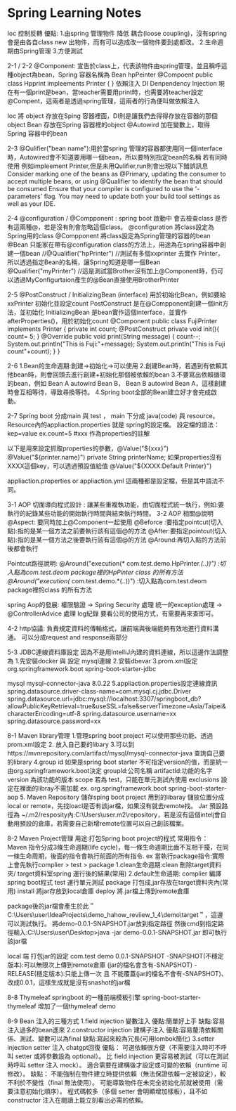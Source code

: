 ﻿# Spring Learning Notes
Ioc 控制反轉 優點:
1.由spring 管理物件 降低 耦合(loose coupling)，沒有spring 會是由各自class new 出物件，而有可以造成改一個物件要到處都改。
2.生命週期由Spring管理
3.方便測試

2-1 / 2-2
@Component: 宣告於class上，代表該物件由spring管理，並且稱呼這種object為bean，Spring 容器名稱為 Bean hpPeinter
@Compoent
public class Hpprint impleements Printer {
}
依賴注入 DI Denpendency Injection
現在有一個print是bean，當teacher需要用print時，也需要將teacher設定@Compent，這兩者是透過spring管理，這兩者的行為便叫做依賴注入

Ioc 將 object 存放在Sping 容器裡面，DI則是讓我們去得得存放在容器的那個object
Bean 存放在Spring 容器裡的object
@Autowird 加在變數上，取得Spring 容器中的bean

2-3
@Qulifier("bean name"):用於當spring 管理的容器都使用同一個interface時，Autowired會不知道要用哪一個bean，所以要特別指定bean的名稱
若有同時使用 例如impleement Printer,但是未用Qulifier,run則會出現以下錯誤訊息
Consider marking one of the beans as @Primary, updating the consumer to accept multiple beans, or using @Qualifier to identify the bean that should be consumed
Ensure that your compiler is configured to use the '-parameters' flag.
You may need to update both your build tool settings as well as your IDE.

2-4
@configuration / @Compponent :
spring boot 啟動中 會去檢查class 是否有這兩種@，若是沒有則會忽略這個class。
@configuration 將class設定為Spring用的class
@Compponent 將class設定為Spring管理的容器的bean
@Bean 只能家在帶有@configuration class的方法上，用途為在spring容器中創建一個bean
//@Qualifier("hpPrinter") //測試有多個xxprinter 去實作 Printer，所以透過指定Bean的名稱，讓Spring知道是哪一個Bean
@Qualifier("myPrinter") //這是測試當Brother沒有加上@Component時，仍可以透過MyConfigurtaion產生的@Bean直接使用BrotherPrinter

2-5
@PostConstruct / InitializingBean (interface)
用於初始化Bean，例如要給xxPrinter 初始化並設定count
PostConstruct 是在@Compponent創建一個init方法，並初始化
InitializingBean 是bean實作這個interface，並實作afterProperties()，用於初始化count
@Component
public class FujiPrinter implements Printer {
    private int count;
    @PostConstruct
    private void init(){
        count= 5;
    }
    @Override
    public void print(String message) {
        count--;
        System.out.println("This is Fuji:"+message);
        System.out.println("This is Fuji count"+count);
    }
}

2-6 
1.Bean的生命週期:創建→初始化→可以使用
2.創建Bean時，若遇到有依賴其他bean時，則會回頭去進行創建+初始化那個被依賴的bean
3.不要寫出依賴循環的bean，例如 Bean A autowird Bean B， Bean B autowird Bean A，這樣創建時會互相等待，導致尋換等待。
4.Spring boot全部的Bean建立好才會完成啟動。

2-7
Spring boot 分成main 與 test ， main 下分成 java(code) 與 resource。
Resource內的appliaction.properties 就是 spring的設定檔。
設定檔的語法：
kep=value ex.count=5
#xxx 作為properties的註解

以下是用來設定抓取properties的參數，@Value("${xxx}")
@Value("${printer.name}")
private String printerName;
如果properties沒有XXXX這個key，可以透過預設值給值
@Value("${XXXX:Default Printer}") 

appliaction.properties or appliaction.yml 這兩種都是設定檔，但是其中語法不同。

3-1 AOP 切面導向程式設計 : 讓某些重複執功能，由切面程式統一執行，例如:要執行的紀錄某些功能的開始執行時間與結束執行時間。
3-2 AOP 相關@說明
@Aspect: 要同時加上@Component一起使用
@Beforce :要指定pointcut(切入點):指的是某一個方法之前要執行該有這個@的方法
@After:要指定pointcut(切入點):指的是某一個方法之後要執行該有這個@的方法
@Around:再切入點的方法前後都會執行

Pointcut路徑說明:
 @Around("execution(* com.test.demo.HpPrinter.*(..))") :切入點為com.test.deom package裡的HpPinter class 的所有方法
 @Around("execution(* com.test.demo.*(..))") :切入點為com.test.deom package裡的class 的所有方法
 
spring Aop的發展:
權限驗證 → Spring Security 處理
統一的exception處理 → @ControllerAdvice 處理
log紀錄
要看公司的使用方式，有需要再來查即可。

4-2 http協議:
負責規定資料的傳輸格式，讓前端與後端能夠有效地進行資料溝通。
可以分成request and response兩部分

5-3 JDBC連線資料庫設定
因為不是用IntelliJ內建的資料連線，所以這邊作法調整為
1.先安裝docker 與 設定 mysql連線
2.安裝dbevar
3.prom.xml設定
<dependency>
    <groupId>org.springframework.boot</groupId>
    <artifactId>spring-boot-starter-jdbc</artifactId>
</dependency>
<!-- https://mvnrepository.com/artifact/mysql/mysql-connector-java -->
<dependency>
    <groupId>mysql</groupId>
    <artifactId>mysql-connector-java</artifactId>
    <version>8.0.22</version>
</dependency>
5.appliaction.properties設定連線資訊
spring.datasource.driver-class-name=com.mysql.cj.jdbc.Driver
spring.datasource.url=jdbc:mysql://localhost:3307/springboot_db?allowPublicKeyRetrieval=true&useSSL=false&serverTimezone=Asia/Taipei&characterEncoding=utf-8
spring.datasource.username=xx
spring.datasource.password=xx

8-1 Maven library管理
1.管理spring boot project 可以使用那些功能、透過prom.xml設定
2.<dependency> 放入自己要的libary </dependency>
3.可以到https://mvnrepository.com/artifact/mysql/mysql-connector-java 查詢自己要的library
4.group id 如果是spring boot starter 不可指定version的值，而是統一由<groupId>org.springframework.boot</groupId>決定
groupId:公司名稱
artifactId:功能的名字
version 為該功能的版本
scope 若為 test，只能在單元測試內使用
exclusions 設定在裡面的libray不需加載
ex.
<dependency>
    <groupId>org.springframework.boot</groupId> 
    <artifactId>spring-boot-starter-aop</artifactId>
</dependency>
5. Maven Repository 
儲存sping boot project 用到的libaray
儲放位置分成 local or remote，先找loacl是否有該jar檔，如果沒有就去remote找。
Jar 預設路徑為 ~/.m2/resposity內:C:\Users\user\.m2\repository，若是沒有這個intelj會自動用預設的倉庫，若需要自己新增remote位置可以自己創該檔案。

8-2 Maven Project管理
用途:打包Spring boot project的程式
常用指令：
Maven 指令分成3條生命週期(life cycle)，每一條生命週期比齒不互相干擾，在同一條生命周期，後面的指令會執行前面的所有指令. ex 當執行package指令:實際上會先執行complier > test > package
1.clean生命週期:clean 刪除target資料夾/ target資料室spring 運行後的結果(常用)
2.default生命週期:
complier 編譯spring boot程式
test 運行單元測試
package 打包成,jar存放在target資料夾內(常用)
install 將jar存放到local倉庫
deploy 將.jar檔上傳到remote倉庫

package後的jar檔會產生於此＂C:\Users\user\IdeaProjects\demo_hahow_reviiew_1_4\demo\target＂，這邊可以測試執行。
將demo-0.0.1-SNAPSHOT.jar放到指定路徑
然後cmd到指定路徑輸入:C:\Users\user\Desktop>java -jar demo-0.0.1-SNAPSHOT.jar
即可執行該jar檔

local 端 打包jar的設定
<groupId>com.test</groupId>
<artifactId>demo</artifactId>
<version>0.0.1-SNAPSHOT</version>
-SNAPSHOT(不穩定版本):可以無限次上傳到remote倉庫 (jar的檔名會含有-SNAPSHOT)
-RELEASE(穩定版本):只能上傳一次 且 不能覆蓋(jar的檔名不會有-SNAPSHOT)、改成<version>0.0.1</version>，這樣生成就是沒有snashot的jar檔

8-8 Thymeleaf
springboot 的一種前端模板引擎
spring-boot-starter-thymeleaf
增加了一個thymeleaf demo

8-9 Bean 注入的三種方式
1.field injection 變數注入
  優點:簡單好上手
  缺點:容易注入過多的bean進來
2.constructor injection 建構子注入
  優點:容易釐清依賴關係、測試、變數可以為final
  缺點:寫起來較為冗長(可用lombok簡化)
3.setter injection setter 注入
  chatgpt回復
  優點：
  可選依賴很方便（不需要注入時可不呼叫 setter 或將參數設為 optional）。
  比 field injection 更容易被測試（可以在測試時呼叫 setter 注入 mock）。
  適合需要在建構後才設定或可變的依賴（runtime 可修改）。
  缺點：
  不能強制在物件建立時提供依賴（無法保證依賴一定被設定），較不利於不變性（final 無法使用）。
  可能導致物件在未完全初始化前就被使用（需要注意初始化順序）。
  程式碼較多（多個 setter 會明顯增加樣板），且不如 constructor 注入在閱讀上能立刻看出必需的依賴。



